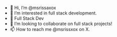 - 👋 Hi, I’m @msrissaxox
- 👀 I’m interested in full stack development.
- 🌱 Full Stack Dev
- 💞️ I’m looking to collaborate on full stack projects!
- 📫 How to reach me @msrissxox on X.

<!---
msrissaxox/msrissaxox is a ✨ special ✨ repository because its `README.md` (this file) appears on your GitHub profile.
You can click the Preview link to take a look at your changes.
--->
